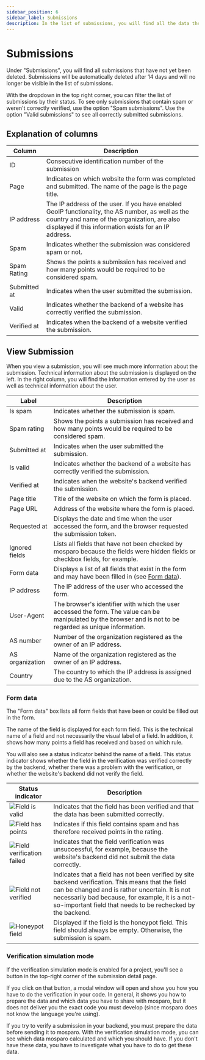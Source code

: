 ```yaml
---
sidebar_position: 6
sidebar_label: Submissions
description: In the list of submissions, you will find all the data the users sent in.
---
```


# Submissions

Under "Submissions", you will find all submissions that have not yet been deleted. Submissions will be automatically deleted after 14 days and will no longer be visible in the list of submissions.

With the dropdown in the top right corner, you can filter the list of submissions by their status. To see only submissions that contain spam or weren't correctly verified, use the option "Spam submissions". Use the option "Valid submissions" to see all correctly submitted submissions.

## Explanation of columns

| Column       | Description                                                                                                                                                                                              |
|--------------|----------------------------------------------------------------------------------------------------------------------------------------------------------------------------------------------------------|
| ID           | Consecutive identification number of the submission                                                                                                                                                      |
| Page         | Indicates on which website the form was completed and submitted. The name of the page is the page title.                                                                                                 |
| IP address   | The IP address of the user. If you have enabled GeoIP functionality, the AS number, as well as the country and name of the organization, are also displayed if this information exists for an IP address. |
| Spam         | Indicates whether the submission was considered spam or not.                                                                                                                                             |
| Spam Rating  | Shows the points a submission has received and how many points would be required to be considered spam.                                                                                                  |
| Submitted at | Indicates when the user submitted the submission.                                                                                                                                                             |
| Valid        | Indicates whether the backend of a website has correctly verified the submission.                                                                                                                |
| Verified at  | Indicates when the backend of a website verified the submission.                                                                                                                                                              |

## View Submission

When you view a submission, you will see much more information about the submission. Technical information about the submission is displayed on the left. In the right column, you will find the information entered by the user as well as technical information about the user.

| Label           | Description                                                                                                                                                      |
|-----------------|------------------------------------------------------------------------------------------------------------------------------------------------------------------|
| Is spam         | Indicates whether the submission is spam.                                                                                                                        |
| Spam rating     | Shows the points a submission has received and how many points would be required to be considered spam.                                                          |
| Submitted at    | Indicates when the user submitted the submission.                                                                                                                     |
| Is valid        | Indicates whether the backend of a website has correctly verified the submission.                                                                        |
| Verified at     | Indicates when the website's backend verified the submission.                                                                                                                      |
| Page title      | Title of the website on which the form is placed.                                                                                                                |
| Page URL        | Address of the website where the form is placed.                                                                                                                 |
| Requested at    | Displays the date and time when the user accessed the form, and the browser requested the submission token.                                                                             |
| Ignored fields  | Lists all fields that have not been checked by mosparo because the fields were hidden fields or checkbox fields, for example.                                   |
| Form data       | Displays a list of all fields that exist in the form and may have been filled in (see [Form data](#form-data)).                                                  |
| IP address      | The IP address of the user who accessed the form.                                                                                                                |
| User-Agent      | The browser's identifier with which the user accessed the form. The value can be manipulated by the browser and is not to be regarded as unique information. |
| AS number       | Number of the organization registered as the owner of an IP address.                                                                                             |
| AS organization | Name of the organization registered as the owner of an IP address.                                                                                               |
| Country         | The country to which the IP address is assigned due to the AS organization.                                                                                      |

### Form data
The "Form data" box lists all form fields that have been or could be filled out in the form.

The name of the field is displayed for each form field. This is the technical name of a field and not necessarily the visual label of a field. In addition, it shows how many points a field has received and based on which rule.

You will also see a status indicator behind the name of a field. This status indicator shows whether the field in the verification was verified correctly by the backend, whether there was a problem with the verification, or whether the website's backend did not verify the field.

| Status indicator                                                         | Description                                                                                                                                                                                                                                                                                     |
|--------------------------------------------------------------------------|-------------------------------------------------------------------------------------------------------------------------------------------------------------------------------------------------------------------------------------------------------------------------------------------------|
| ![Field is valid](./assets/status_valid.jpg)                             | Indicates that the field has been verified and that the data has been submitted correctly.                                                                                                                                                                                                      |
| ![Field has points](./assets/status_points_en.jpg)                       | Indicates if this field contains spam and has therefore received points in the rating.                                                                                                                                                                                                          |
| ![Field verification failed](./assets/status_verification_failed_en.jpg) | Indicates that the field verification was unsuccessful, for example, because the website's backend did not submit the data correctly.                                                                                                                                                                              |
| ![Field not verified](./assets/status_not_verified_en.jpg)               | Indicates that a field has not been verified by site backend verification. This means that the field can be changed and is rather uncertain. It is not necessarily bad because, for example, it is a not-so-important field that needs to be rechecked by the backend. |
| ![Honeypot field](./assets/status_honeypot.jpg)                          | Displayed if the field is the honeypot field. This field should always be empty. Otherwise, the submission is spam.                                                                                                                                                                              |

### Verification simulation mode

If the verification simulation mode is enabled for a project, you'll see a button in the top-right corner of the submission detail page.

If you click on that button, a modal window will open and show you how you have to do the verification in your code. In general, it shows you how to prepare the data and which data you have to share with mosparo, but it does not deliver you the exact code you must develop (since mosparo does not know the language you're using).

If you try to verify a submission in your backend, you must prepare the data before sending it to mosparo. With the verification simulation mode, you can see which data mosparo calculated and which you should have. If you don't have these data, you have to investigate what you have to do to get these data.